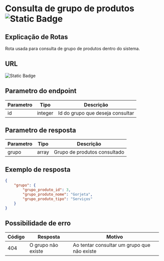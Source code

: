 # Consulta de grupo de produtos ![Static Badge](https://img.shields.io/badge/Rota_autenticada-49CC90)

## Explicação de Rotas

Rota usada para consulta de grupo de produtos dentro do sistema.

## URL

![Static Badge](https://img.shields.io/badge/GET-%2Fapi%2Fv1%2Fgrupo__produto%2Fgrupo/{id}-%2361AFFE)

## Parametro do endpoint

| Parametro | Tipo    | Descrição                        |
|-----------|---------|----------------------------------|
| id        | integer | Id do grupo que deseja consultar |

## Parametro de resposta

| Parametro | Tipo  | Descrição                    |
|-----------|-------|------------------------------|
| grupo     | array | Grupo de produtos consultado |

## Exemplo de resposta

```json
{
    "grupo": {
        "grupo_produto_id": 3,
        "grupo_produto_nome": "Gorjeta",
        "grupo_produto_tipo": "Serviços"
    }
}
```

## Possibilidade de erro

| Código | Resposta           | Motivo                                      |
|--------|--------------------|---------------------------------------------|
| 404    | O grupo não existe | Ao tentar consultar um grupo que não existe |
